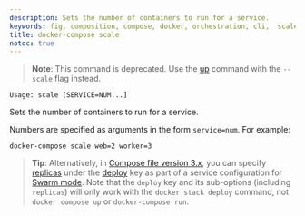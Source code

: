 ```yaml
---
description: Sets the number of containers to run for a service.
keywords: fig, composition, compose, docker, orchestration, cli,  scale
title: docker-compose scale
notoc: true
---
```

> **Note**: This command is deprecated. Use the [up](up.md) command with the `--scale` flag instead.

    Usage: scale [SERVICE=NUM...]
    

Sets the number of containers to run for a service.

Numbers are specified as arguments in the form `service=num`. For example:

    docker-compose scale web=2 worker=3
    

> **Tip**: Alternatively, in [Compose file version 3.x](/compose/compose-file/index.md), you can specify [replicas](/compose/compose-file/index.md#replicas) under the [deploy](/compose/compose-file/index.md#deploy) key as part of a service configuration for [Swarm mode](/engine/swarm/). Note that the `deploy` key and its sub-options (including `replicas`) will only work with the `docker stack deploy` command, not `docker compose up` or `docker-compose run`.